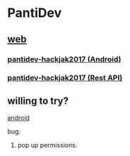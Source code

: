 # PantiDev

## [web](http://tako.tk)

### [pantidev-hackjak2017 (Android)](https://pantidev.github.io/hackjak2017_android_pantidev/)

### [pantidev-hackjak2017 (Rest API)](https://pantidev.github.io/hackjak2017_api_pantidev/)

## willing to try?

[android](https://drive.google.com/open?id=1V7B_VhKRbMQEk0pRVfp_-L3p5E-6mV7x)

bug:
  1. pop up permissions.





